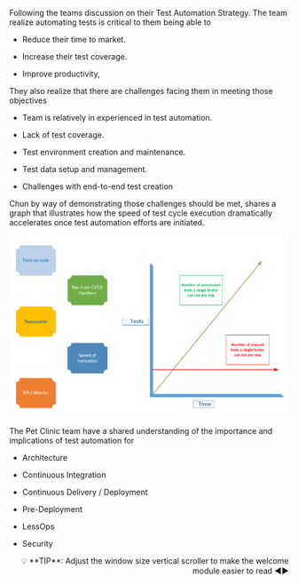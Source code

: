 Following the teams discussion on their Test Automation Strategy. The team realize automating tests is critical to them being able to 

- Reduce their time to market.

- Increase their test coverage.

- Improve productivity,

They also realize that there are challenges facing them in meeting those objectives

- Team is relatively in experienced in test automation.

- Lack of test coverage.

- Test environment creation and maintenance.

- Test data setup and management.

- Challenges with end-to-end test creation

Chun by way of demonstrating those challenges should be met, shares a graph that illustrates how the speed of test cycle execution dramatically accelerates once test automation efforts are initiated.

![](../../assets/yellow-belt-devops-dojo-s2/test-automation-strategy-implementation/testexecutionrates.png)

The Pet Clinic team have a shared understanding of the importance and implications of test automation for

- Architecture

- Continuous Integration

- Continuous Delivery / Deployment

- Pre-Deployment

- LessOps

- Security

<div style="text-align: right">💡 **TIP**: Adjust the window size vertical scroller to make the welcome module easier to read ◀▶</div>
